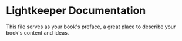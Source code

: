# Lightkeeper Documentation

This file serves as your book's preface, a great place to describe your book's content and ideas.
